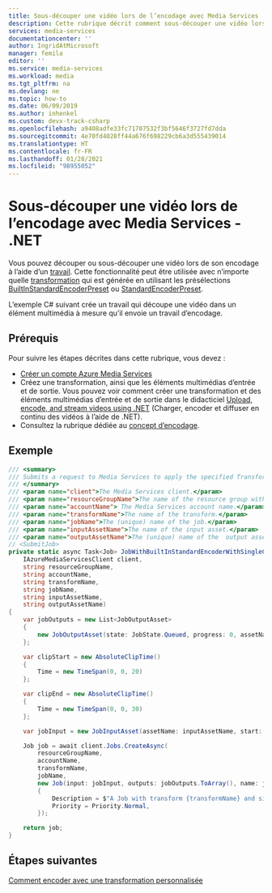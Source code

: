 ```yaml
---
title: Sous-découper une vidéo lors de l’encodage avec Media Services
description: Cette rubrique décrit comment sous-découper une vidéo lors de l’encodage avec Azure Media Services à l’aide du Kit de développement logiciel (SDK) .NET
services: media-services
documentationcenter: ''
author: IngridAtMicrosoft
manager: femila
editor: ''
ms.service: media-services
ms.workload: media
ms.tgt_pltfrm: na
ms.devlang: ne
ms.topic: how-to
ms.date: 06/09/2019
ms.author: inhenkel
ms.custom: devx-track-csharp
ms.openlocfilehash: a9408adfe33fc71707532f3bf5646f3727fd7dda
ms.sourcegitcommit: 4e70fd4028ff44a676f698229cb6a3d555439014
ms.translationtype: HT
ms.contentlocale: fr-FR
ms.lasthandoff: 01/28/2021
ms.locfileid: "98955052"
---
```

# <a name="subclip-a-video-when-encoding-with-media-services---net"></a>Sous-découper une vidéo lors de l’encodage avec Media Services - .NET

Vous pouvez découper ou sous-découper une vidéo lors de son encodage à l’aide d’un [travail](/rest/api/media/jobs). Cette fonctionnalité peut être utilisée avec n’importe quelle [transformation](/rest/api/media/transforms) qui est générée en utilisant les présélections [BuiltInStandardEncoderPreset](/rest/api/media/transforms/createorupdate#builtinstandardencoderpreset) ou [StandardEncoderPreset](/rest/api/media/transforms/createorupdate#standardencoderpreset).

L’exemple C# suivant crée un travail qui découpe une vidéo dans un élément multimédia à mesure qu’il envoie un travail d’encodage. 

## <a name="prerequisites"></a>Prérequis

Pour suivre les étapes décrites dans cette rubrique, vous devez :

- [Créer un compte Azure Media Services](./create-account-howto.md)
- Créez une transformation, ainsi que les éléments multimédias d’entrée et de sortie. Vous pouvez voir comment créer une transformation et des éléments multimédias d’entrée et de sortie dans le didacticiel [Upload, encode, and stream videos using .NET](stream-files-tutorial-with-api.md) (Charger, encoder et diffuser en continu des vidéos à l’aide de .NET).
- Consultez la rubrique dédiée au [concept d’encodage](encoding-concept.md).

## <a name="example"></a>Exemple

```csharp
/// <summary>
/// Submits a request to Media Services to apply the specified Transform to a given input video.
/// </summary>
/// <param name="client">The Media Services client.</param>
/// <param name="resourceGroupName">The name of the resource group within the Azure subscription.</param>
/// <param name="accountName"> The Media Services account name.</param>
/// <param name="transformName">The name of the transform.</param>
/// <param name="jobName">The (unique) name of the job.</param>
/// <param name="inputAssetName">The name of the input asset.</param>
/// <param name="outputAssetName">The (unique) name of the  output asset that will store the result of the encoding job. </param>
// <SubmitJob>
private static async Task<Job> JobWithBuiltInStandardEncoderWithSingleClipAsync(
    IAzureMediaServicesClient client,
    string resourceGroupName,
    string accountName,
    string transformName,
    string jobName,
    string inputAssetName,
    string outputAssetName)
{
    var jobOutputs = new List<JobOutputAsset>
    {
        new JobOutputAsset(state: JobState.Queued, progress: 0, assetName: outputAssetName)
    };

    var clipStart = new AbsoluteClipTime()
    {
        Time = new TimeSpan(0, 0, 20)
    };

    var clipEnd = new AbsoluteClipTime()
    {
        Time = new TimeSpan(0, 0, 30)
    };

    var jobInput = new JobInputAsset(assetName: inputAssetName, start: clipStart, end: clipEnd);

    Job job = await client.Jobs.CreateAsync(
        resourceGroupName,
        accountName,
        transformName,
        jobName,
        new Job(input: jobInput, outputs: jobOutputs.ToArray(), name: jobName)
        {
            Description = $"A Job with transform {transformName} and single clip.",
            Priority = Priority.Normal,
        });

    return job;
}
```

## <a name="next-steps"></a>Étapes suivantes

[Comment encoder avec une transformation personnalisée](customize-encoder-presets-how-to.md) 

